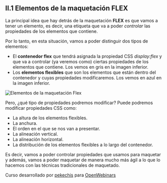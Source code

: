 ## II.1 Elementos de la maquetación FLEX

La principal idea que hay detrás de la maquetación **FLEX** es que vamos a tener un elemento, es decir, una etiqueta que va a poder _controlar_ las propiedades de los elementos que contiene.

Por lo tanto, en esta situación, vamos a poder distinguir dos tipos de elementos:

- El **contenedor flex** que tendrá asignada la propiedad CSS _display:flex_ y que va a controlar (ya veremos como) ciertas propiedades de los elementos que contiene. Los vemos en gris en la imagen inferior.
- Los **elementos flexibles** que son los elementos que están dentro del contenedor y cuyas propiedades modificaremos. Los vemos en azul en la imagen inferior.

![Elementos de la maquetación Flex](./img/elementos.png)

Pero, ¿qué tipo de propiedades podremos modificar? Puede podremos modificar propiedades CSS como:

- La altura de los elementos flexibles.
- La anchura.
- El orden en el que se nos van a presentar.
- La alineación vertical.
- La alineación horizontal.
- La distribución de los elementos flexibles a lo largo del contenedor.

Es decir, vamos a poder controlar propiedades que usamos para maquetar y además, vamos a poder maquetar de manera mucho más ágil a lo que lo hacemos con las técnicas tradicionales de maquetado.

Curso desarrollado por [pekechis](http://github.com/pekechis) para [OpenWebinars](https://openwebinars.net/)

